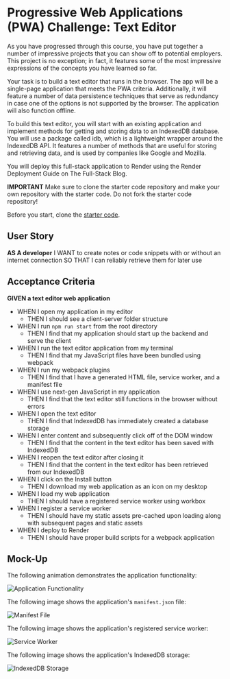 # Progressive Web Applications (PWA) Challenge: Text Editor

As you have progressed through this course, you have put together a number of impressive projects that you can show off to potential employers. This project is no exception; in fact, it features some of the most impressive expressions of the concepts you have learned so far.

Your task is to build a text editor that runs in the browser. The app will be a single-page application that meets the PWA criteria. Additionally, it will feature a number of data persistence techniques that serve as redundancy in case one of the options is not supported by the browser. The application will also function offline.

To build this text editor, you will start with an existing application and implement methods for getting and storing data to an IndexedDB database. You will use a package called idb, which is a lightweight wrapper around the IndexedDB API. It features a number of methods that are useful for storing and retrieving data, and is used by companies like Google and Mozilla.

You will deploy this full-stack application to Render using the Render Deployment Guide on The Full-Stack Blog.

**IMPORTANT**
Make sure to clone the starter code repository and make your own repository with the starter code. Do not fork the starter code repository!

Before you start, clone the [starter code](starter_code_link).

## User Story

**AS A developer**
I WANT to create notes or code snippets with or without an internet connection
SO THAT I can reliably retrieve them for later use

## Acceptance Criteria

**GIVEN a text editor web application**
- WHEN I open my application in my editor
  - THEN I should see a client-server folder structure
- WHEN I run `npm run start` from the root directory
  - THEN I find that my application should start up the backend and serve the client
- WHEN I run the text editor application from my terminal
  - THEN I find that my JavaScript files have been bundled using webpack
- WHEN I run my webpack plugins
  - THEN I find that I have a generated HTML file, service worker, and a manifest file
- WHEN I use next-gen JavaScript in my application
  - THEN I find that the text editor still functions in the browser without errors
- WHEN I open the text editor
  - THEN I find that IndexedDB has immediately created a database storage
- WHEN I enter content and subsequently click off of the DOM window
  - THEN I find that the content in the text editor has been saved with IndexedDB
- WHEN I reopen the text editor after closing it
  - THEN I find that the content in the text editor has been retrieved from our IndexedDB
- WHEN I click on the Install button
  - THEN I download my web application as an icon on my desktop
- WHEN I load my web application
  - THEN I should have a registered service worker using workbox
- WHEN I register a service worker
  - THEN I should have my static assets pre-cached upon loading along with subsequent pages and static assets
- WHEN I deploy to Render
  - THEN I should have proper build scripts for a webpack application

## Mock-Up

The following animation demonstrates the application functionality:

![Application Functionality](path/to/animation.gif)

The following image shows the application's `manifest.json` file:

![Manifest File](path/to/manifest-image.png)

The following image shows the application's registered service worker:

![Service Worker](path/to/service-worker-image.png)

The following image shows the application's IndexedDB storage:

![IndexedDB Storage](path/to/indexeddb-image.png)

